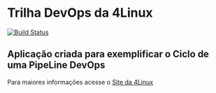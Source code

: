 # Trilha DevOps da 4Linux

<!-- Altere a Flag abaixo com sua URL do Travis -->
[![Build Status](https://travis-ci.org/dpsantana/DevOpsLab-HelloWorld.svg?branch=master)](https://travis-ci.org/dpsantana/DevOpsLab-HelloWorld)

## Aplicação criada para exemplificar o Ciclo de uma PipeLine DevOps


Para maiores informações acesse o [Site da 4Linux](https://www.4linux.com.br/cursos/devops)

